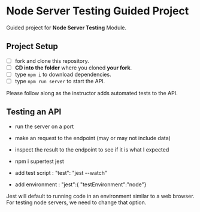 # Node Server Testing Guided Project

Guided project for **Node Server Testing** Module.

## Project Setup

- [ ] fork and clone this repository.
- [ ] **CD into the folder** where you cloned **your fork**.
- [ ] type `npm i` to download dependencies.
- [ ] type `npm run server` to start the API.

Please follow along as the instructor adds automated tests to the API.

## Testing an API

- run the server on a port
- make an request to the endpoint (may or may not include data)
- inspect the result to the endpoint to see if it is what I expected

- npm i supertest jest
- add test script : "test": "jest --watch"
- add environment : "jest":{ "testEnvironment":"node"}

Jest will default to running code in an environment similar to a web browser. For testing node servers, we need to change that option.
